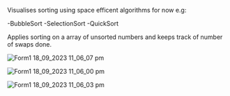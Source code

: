 
Visualises sorting using space efficent algorithms for now e.g:

-BubbleSort
-SelectionSort
-QuickSort

Applies sorting on a array of unsorted numbers and keeps track of number of swaps done.

![Form1 18_09_2023 11_06_07 pm](https://github.com/NubSh0t/Csharp-projects/assets/113845503/d1954500-42bc-495e-98c4-6b1b7317ee9e)

![Form1 18_09_2023 11_06_00 pm](https://github.com/NubSh0t/Csharp-projects/assets/113845503/1139c0ff-4f10-435d-8827-a7cab7213976)

![Form1 18_09_2023 11_06_03 pm](https://github.com/NubSh0t/Csharp-projects/assets/113845503/4e024732-917f-41f7-addc-d89c8218ff42)
